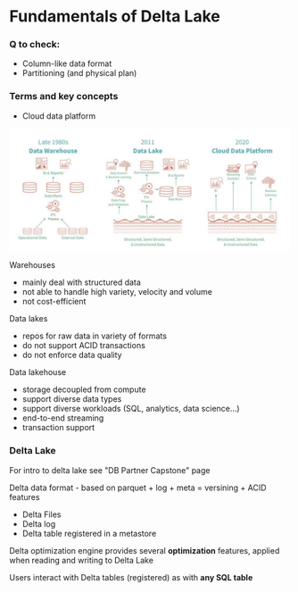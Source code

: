 # Fundamentals of Delta Lake

### Q to check: 

* Column-like data format 
* Partitioning \(and physical plan\)

### Terms and key concepts

* Cloud data platform 

![](../../../.gitbook/assets/image%20%283%29.png)

Warehouses 

* mainly deal with structured data 
* not able to handle high variety, velocity and volume 
* not cost-efficient 

Data lakes

* repos for raw data in variety of formats 
* do not support ACID transactions
* do not enforce data quality 

Data lakehouse 

* storage decoupled from compute 
* support diverse data types 
* support diverse workloads \(SQL, analytics, data science...\)  
* end-to-end streaming 
* transaction support 

### Delta Lake

For intro to delta lake see "DB Partner Capstone" page

Delta data format  - based on parquet + log + meta = versining +  ACID features

* Delta Files
* Delta log 
* Delta table registered in a metastore

Delta optimization engine provides several **optimization** features,  applied when reading and writing to Delta Lake 

Users interact with Delta tables \(registered\) as with **any SQL table**  



